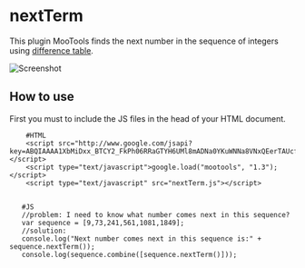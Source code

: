 nextTerm
========

This plugin MooTools finds the next number in the sequence of integers using [difference table](http://www.algebra.com/algebra/homework/Sequences-and-series/Sequences-and-series.faq.question.155130.html).

![Screenshot](http://farm3.static.flickr.com/2304/5747428033_259c271b02.jpg)

How to use
----------

First you must to include the JS files in the head of your HTML document.

        #HTML
        <script src="http://www.google.com/jsapi?key=ABQIAAAA1XbMiDxx_BTCY2_FkPh06RRaGTYH6UMl8mADNa0YKuWNNa8VNxQEerTAUcfkyrr6OwBovxn7TDAH5Q"></script>
        <script type="text/javascript">google.load("mootools", "1.3");</script>
        <script type="text/javascript" src="nextTerm.js"></script>


       #JS
       //problem: I need to know what number comes next in this sequence?
       var sequence = [9,73,241,561,1081,1849];
       //solution:
       console.log("Next number comes next in this sequence is:" + sequence.nextTerm());
       console.log(sequence.combine([sequence.nextTerm()]));
       